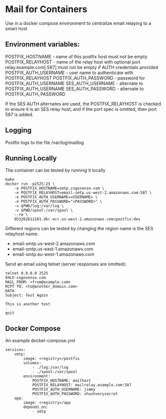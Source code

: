 # Mail for Containers

Use in a docker compose environment to centralize email relaying to a smart host

## Environment variables:

POSTFIX\_HOSTNAME      - name of this postfix host
                        must not be empty
POSTFIX\_RELAYHOST     - name of the relay host with optional port
                        relay.example.com[:587]
                        must not be empty if AUTH credentials provided
POSTFIX\_AUTH\_USERNAME - user name to authenticate with POSTFIX\_RELAYHOST
POSTFIX\_AUTH\_PASSWORD - password for POSTFIX\_AUTH\_USERNAME
SES\_AUTH\_USERNAME     - alternate to POSTFIX\_AUTH\_USERNAME
SES\_AUTH\_PASSWORD     - alternate to POSTFIX\_AUTH\_PASSWORD


If the SES AUTH alternates are used, the POSTFIX\_RELAYHOST is checked to ensure
it is an SES relay host, and if the port spec is omitted, then port 587 is added.

## Logging

Postfix logs to the file /var/log/maillog

## Running Locally

The container can be tested by running it locally

    make
    docker run -p2525:25 \
        -e POSTFIX_HOSTNAME=smtp.cogosense.com \
        -e POSTFIX_RELAYHOST=email-smtp.us-west-2.amazonaws.com:587 \
        -e POSTFIX_AUTH_USERNAME=<USERNAME> \
        -e POSTFIX_AUTH_PASSWORD="<PASSWORD>" \
        -v $PWD/log:/var/log \
        -v $PWD/spool:/var/spool \
        --rm \
        053262612181.dkr.ecr.us-west-2.amazonaws.com/postfix:dev

Different regions can be tested by changing the region name is the SES relayhost name.

* email-smtp.us-west-2.amazonaws.com
* email-smtp.us-east-1.amazonaws.com
* email-smtp.eu-west-1.amazonaws.com

Send an email using telnet (server responses are omitted):

    telnet 0.0.0.0 2525
    EHLO cogosense.com
    MAIL FROM: <from@example.com>
    RCPT TO: <to@another_domain.com>
    DATA
    Subject: Test Again

    This is another test
    .
    quit

## Docker Compose

An example docker-compose.yml

    services:
        smtp:
            image: <registry>/postfix
            volumes:
                - ./log:/var/log
                - ./spool:/var/spool
            environment:
                POSTFIX_HOSTNAME: mailhost
                POSTFIX_RELAYHOST: mailrelay.example.com:587
                POSTFIX_AUTH_USERNAME: jimmy
                POSTFIX_AUTH_PASSWORD: shushverysecret
        app:
            image: <registry>/app
            depends_on:
                - smtp
